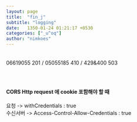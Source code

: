 ```yaml
---
layout: page
title:  "fin_j"
subtitle: "logging"
date:   1350-01-24 01:21:17 +0530
categories: ["_u^oq"]
author: "nimkoes"
---
```

  
　  
06619055 201 / 05055185 410 / 429&400 503  
　  
　  

#### **CORS Http request 에 cookie 포함해야 할 때**
요청 -> withCredentials : true  
수신서버 -> Access-Control-Allow-Credentials : true  

　  
　  
